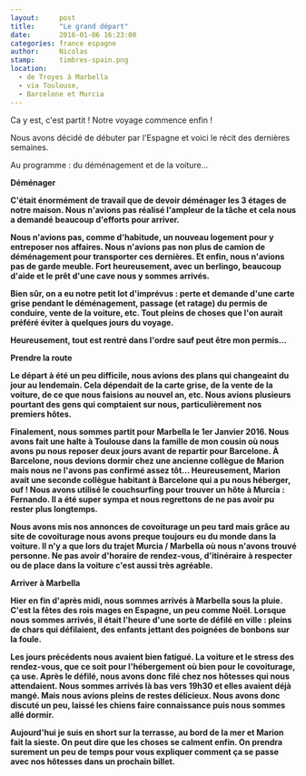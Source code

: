 ```yaml
---
layout:     post
title:      "Le grand départ"
date:       2016-01-06 16:23:00
categories: france espagne
author:     Nicolas
stamp:      timbres-spain.png
location:
  - de Troyes à Marbella
  - via Toulouse,
  - Barcelone et Murcia
---
```


Ca y est, c'est partit ! Notre voyage commence enfin !

Nous avons décidé de débuter par l'Espagne et voici le récit des dernières semaines.

Au programme : du déménagement et de la voiture...

<!--more-->

<b>Déménager<b/>

C'était énormément de travail que de devoir déménager les 3 étages de notre maison.
Nous n'avions pas réalisé l'ampleur de la tâche et cela nous a demandé beaucoup d'efforts
pour arriver.

Nous n'avions pas, comme d'habitude, un nouveau logement pour y entreposer nos affaires.
Nous n'avions pas non plus de camion de déménagement pour transporter ces dernières.
Et enfin, nous n'avions pas de garde meuble. Fort heureusement, avec un berlingo,
beaucoup d'aide et le prêt d'une cave nous y sommes arrivés.

Bien sûr, on a eu notre petit lot d'imprévus : perte et demande d'une carte grise pendant
le déménagement, passage (et ratage) du permis de conduire, vente de la voiture, etc.
Tout pleins de choses que l'on aurait préféré éviter à quelques jours du voyage.

Heureusement, tout est rentré dans l'ordre sauf peut être mon permis...

<b>Prendre la route<b/>

Le départ à été un peu difficile, nous avions des plans qui changeaint du jour au lendemain.
Cela dépendait de la carte grise, de la vente de la voiture, de ce que nous faisions au nouvel an, etc.
Nous avions plusieurs pourtant des gens qui comptaient sur nous, particulièrement nos premiers hôtes.

Finalement, nous sommes partit pour Marbella le 1er Janvier 2016. Nous avons fait une halte à Toulouse
dans la famille de mon cousin où nous avons pu nous reposer deux jours avant de repartir pour Barcelone.
À Barcelone, nous devions dormir chez une ancienne collègue de Marion mais nous ne l'avons pas confirmé
assez tôt... Heureusement, Marion avait une seconde collègue habitant à Barcelone qui a pu nous héberger, ouf !
Nous avons utilisé le couchsurfing pour trouver un hôte à Murcia : Fernando. Il a été super sympa et nous
regrettons de ne pas avoir pu rester plus longtemps.

Nous avons mis nos annonces de covoiturage un peu tard mais grâce au site de covoiturage nous
avons preque toujours eu du monde dans la voiture. Il n'y a que lors du trajet Murcia / Marbella
où nous n'avons trouvé personne. Ne pas avoir d'horaire de rendez-vous, d'itinéraire à respecter
ou de place dans la voiture c'est aussi très agréable.

<b>Arriver à Marbella</b>

Hier en fin d'après midi, nous sommes arrivés à Marbella sous la pluie. C'est la fêtes des rois mages
en Espagne, un peu comme Noël. Lorsque nous sommes arrivés, il était l'heure d'une sorte de défilé
en ville : pleins de chars qui défilaient, des enfants jettant des poignées de bonbons sur la foule.

Les jours précédents nous avaient bien fatigué. La voiture et le stress des rendez-vous, que ce soit pour
l'hébergement où bien pour le covoiturage, ça use. Après le défilé, nous avons donc filé chez nos hôtesses
qui nous attendaient. Nous sommes arrivés là bas vers 19h30 et elles avaient déjà mangé. Mais nous avions
pleins de restes délicieux. Nous avons donc discuté un peu, laissé les chiens faire connaissance puis nous
sommes allé dormir.

Aujourd'hui je suis en short sur la terrasse, au bord de la mer et Marion fait la sieste.
On peut dire que les choses se calment enfin. On prendra surement un peu de temps pour vous expliquer
comment ça se passe avec nos hôtesses dans un prochain billet.
